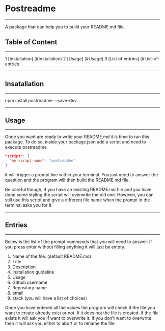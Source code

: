 # Postreadme

---

A package that can help you to build your README.md file.

## Table of Content
---

1 [Installation] (#Installation)
2 [Usage] (#Usage)
3 [List of entries] (#List-of-entries


---

## Insatallation
---
npm install postreadme --save-dev

---

## Usage
---
Once you want are ready to write your README.md it is time to run this package.
To do so, inside your package.json add a script and need to execute postreadme
```json
"script": {
  "my-script-name": "postreadme"
}
```

it will trigger a prompt line within your terminal. You just need to answer the question and the program will then build the README.md file.

Be careful though, if you have an existing README.md file and you have done some styling the script will overwrite the old one.
However, you can still use this script and give a different file name when the prompt in the terminal asks you for it.

---

## Entries
---

Below is the list of the prompt commands that you will need to answer. if you press enter without filling anything it will just be empty.
1. Name of the file. (default README.md)
2. Title
3. Description
4. Installation guideline
5. Usage
6. Github username
7. Repository name
8. email
9. stack (you will have a list of choices)

Once you have entered all the values the program will check if the file you want to create already exist or not. If it does not the file is created. If the file exists it will ask you if want to overwrite it. If you don't want to overwrite then it will ask you either to abort or to rename the file.
